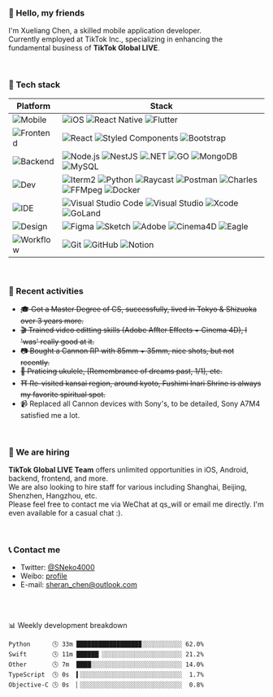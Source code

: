 ### 📌 Hello, my friends

<!-- <img align='right' src="https://raw.githubusercontent.com/Neko3000/resource-storage/master/img/homepage/shibainu-1.png" alt="screenshot-1" width='100"'> -->

I'm Xueliang Chen, a skilled mobile application developer. </br>
Currently employed at TikTok Inc., specializing in enhancing the fundamental business of **TikTok Global LIVE**. </br>

</br>

### 🔌 Tech stack

| Platform                                                             | Stack                                                                                                                                                                                                                                                                                                                                                                                                                                                                                                                                                                                                                                                                                                                                                            |
| -------------------------------------------------------------------- | ---------------------------------------------------------------------------------------------------------------------------------------------------------------------------------------------------------------------------------------------------------------------------------------------------------------------------------------------------------------------------------------------------------------------------------------------------------------------------------------------------------------------------------------------------------------------------------------------------------------------------------------------------------------------------------------------------------------------------------------------------------------- |
| ![Mobile](https://img.shields.io/badge/-Mobile-black?style=flat)     | ![iOS](https://img.shields.io/badge/iOS-000000.svg?style=flat-sqaure&logo=apple&logoColor=white) ![React Native](https://img.shields.io/badge/React_Native-%2320232a?style=flat-sqaure&logo=react&logoColor=%2361DAFB) ![Flutter](https://img.shields.io/badge/Flutter-02569B.svg?style=flat-square&logo=Flutter&logoColor=white)                                                                                                                                                                                                                                                                                                                                                                                                                                |
| ![Frontend](https://img.shields.io/badge/-Frontend-black?style=flat) | ![React](https://img.shields.io/badge/React-61DAFB.svg?style=flat-square&logo=React&logoColor=black) ![Styled Components](https://img.shields.io/badge/styled--components-DB7093.svg?style=flat-square&logo=styled-components&logoColor=white) ![Bootstrap](https://img.shields.io/badge/Bootstrap-7952B3.svg?style=flat-square&logo=Bootstrap&logoColor=white)                                                                                                                                                                                                                                                                                                                                                                                                  |
| ![Backend](https://img.shields.io/badge/-Backend-black?style=flat)   | ![Node.js](https://img.shields.io/badge/Node.js-339933.svg?style=flat-square&logo=nodedotjs&logoColor=white) ![NestJS](https://img.shields.io/badge/NestJS-E0234E.svg?style=flat-square&logo=NestJS&logoColor=white) ![.NET](https://img.shields.io/badge/.NET-512BD4.svg?style=flat-square&logo=dotnet&logoColor=white) ![GO](https://img.shields.io/badge/Go-00ADD8.svg?style=flat-square&logo=Go&logoColor=white) ![MongoDB](https://img.shields.io/badge/MongoDB-47A248.svg?style=flat-square&logo=MongoDB&logoColor=white) ![MySQL](https://img.shields.io/badge/MySQL-4479A1.svg?style=flat-square&logo=MySQL&logoColor=white)                                                                                                                             |
| ![Dev](https://img.shields.io/badge/-Dev-black?style=flat)           | ![Iterm2](https://img.shields.io/badge/iTerm2-000000.svg?style=flat-square&logo=iTerm2&logoColor=white) ![Python](https://img.shields.io/badge/Python-3776AB.svg?style=flat-square&logo=Python&logoColor=white) ![Raycast](https://img.shields.io/badge/Raycast-FF6363.svg?style=flat-square&logo=Raycast&logoColor=white) ![Postman](https://img.shields.io/badge/Postman-FF6C37.svg?style=flat-square&logo=Postman&logoColor=white) ![Charles](https://img.shields.io/badge/Charles-F3F5F5.svg?style=flat-square&logo=Charles&logoColor=black) ![FFMpeg](https://img.shields.io/badge/FFmpeg-007808.svg?style=flat-square&logo=FFmpeg&logoColor=white) ![Docker](https://img.shields.io/badge/Docker-2496ED.svg?style=flat-square&logo=Docker&logoColor=white) |
| ![IDE](https://img.shields.io/badge/-IDE-black?style=flat)           | ![Visual Studio Code](https://img.shields.io/badge/Visual%20Studio%20Code-007ACC.svg?style=flat-square&logo=Visual-Studio-Code&logoColor=white) ![Visual Studio](https://img.shields.io/badge/Visual%20Studio-5C2D91.svg?style=flat-square&logo=Visual-Studio&logoColor=white) ![Xcode](https://img.shields.io/badge/Xcode-147EFB.svg?style=flat-square&logo=Xcode&logoColor=white) ![GoLand](https://img.shields.io/badge/GoLand-000000.svg?style=flat-square&logo=GoLand&logoColor=white)                                                                                                                                                                                                                                                                      |
| ![Design](https://img.shields.io/badge/-Design-black?style=flat)     | ![Figma](https://img.shields.io/badge/Figma-F24E1E.svg?style=flat-square&logo=Figma&logoColor=white) ![Sketch](https://img.shields.io/badge/Sketch-F7B500.svg?style=flat-square&logo=Sketch&logoColor=black) ![Adobe](https://img.shields.io/badge/Adobe-FF0000.svg?style=flat-square&logo=Adobe&logoColor=white) ![Cinema4D](https://img.shields.io/badge/Cinema%204D-011A6A.svg?style=flat-square&logo=Cinema-4D&logoColor=white) ![Eagle](https://img.shields.io/badge/Eagle-0072EF.svg?style=flat-square&logo=Eagle&logoColor=white)                                                                                                                                                                                                                         |
| ![Workflow](https://img.shields.io/badge/-Workflow-black?style=flat) | ![Git](https://img.shields.io/badge/Git-F05032.svg?style=flat-square&logo=Git&logoColor=white) ![GitHub](https://img.shields.io/badge/GitHub-181717.svg?style=flat-square&logo=GitHub&logoColor=white) ![Notion](https://img.shields.io/badge/Notion-000000.svg?style=flat-square&logo=Notion&logoColor=white)                                                                                                                                                                                                                                                                                                                                                                                                                                                   |

<!-- [![](https://img.shields.io/badge/MacOS-Catalina%2010-202020?style=flat-square&logo=apple&logoColor=ffffff)](https://www.apple.com/)  [![](https://img.shields.io/badge/Windows-10-2376bc?style=flat-square&logo=windows&logoColor=ffffff)](https://www.microsoft.com/windows/get-windows-10) -->

<!-- [![](https://img.shields.io/badge/IDE-Xcode-1575F9?style=flat-square&logo=xcode&logoColor=ffffff)](https://code.visualstudio.com/)
[![](https://img.shields.io/badge/IDE-Visual%20Studio-5C2D91?style=flat-square&logo=visual-studio&logoColor=ffffff)](https://code.visualstudio.com/)
[![](https://img.shields.io/badge/IDE-Visual%20Studio%20Code-blue?style=flat-square&logo=visual-studio-code&logoColor=ffffff)](https://code.visualstudio.com/)

[![](https://img.shields.io/badge/Lang-React-FDB515?style=flat-square&logo=react&logoColor=ffffff)](https://reactjs.org/)
[![](https://img.shields.io/badge/Lang-Objective--C-00599C?style=flat-square&logo=C%2b%2b&logoColor=ffffff)](https://developer.apple.com/library/archive/documentation/Cocoa/Conceptual/ObjectiveC/Introduction/introObjectiveC.html)
[![](https://img.shields.io/badge/Lang-Swift-FA7343?style=flat-square&logo=swift&logoColor=ffffff)](https://developer.apple.com/swift/)
[![](https://img.shields.io/badge/Lang-Flutter-E74C3C?style=flat-square&logo=flutter&logoColor=ffffff)](https://flutter.dev/)
[![](https://img.shields.io/badge/Lang-C%23-239120?style=flat-square&logo=C%20sharp&logoColor=ffffff)](https://docs.microsoft.com/en-us/dotnet/csharp/)
[![](https://img.shields.io/badge/Lang-Python-3776AB?style=flat-square&logo=Python&logoColor=ffffff)](hhttps://www.python.org/) -->

</br>

### 🔬 Recent activities

- ~~🎓 Got a Master Degree of CS, successfully, lived in Tokyo & Shizuoka over 3 years more.~~
- ~~🎬 Trained video editting skills (Adobe Affter Effects + Cinema 4D), I 'was' really good at it.~~
- ~~📷 Bought a Cannon RP with 85mm + 35mm, nice shots, but not recently.~~
- ~~🎸 Praticing ukulele, [Remembrance of dreams past, 1/1], etc.~~
- ~~⛩️ Re-visited kansai region, around kyoto, Fushimi Inari Shrine is always my favorite spiritual spot.~~
- 📹 Replaced all Cannon devices with Sony's, to be detailed, Sony A7M4 satisfied me a lot.

</br>

### 📣 We are hiring

**TikTok Global LIVE Team** offers unlimited opportunities in iOS, Android, backend, frontend, and more. </br>
We are also looking to hire staff for various including Shanghai, Beijing, Shenzhen, Hangzhou, etc. </br>
Please feel free to contact me via WeChat at qs_will or email me directly. I'm even available for a casual chat :).

</br>

### 📞 Contact me

- Twitter: [@SNeko4000](https://twitter.com/sneko4000) </br>
- Weibo: [profile](https://weibo.com/u/7386133210) </br>
- E-mail: sheran_chen@outlook.com </br>

</br>

</br>

 <!-- waka-box start -->
📊 Weekly development breakdown
```text
Python      🕓 33m █████████████████▉░░░░░░░░░░░ 62.0%
Swift       🕓 11m ██████▏░░░░░░░░░░░░░░░░░░░░░░ 21.2%
Other       🕓 7m  ████░░░░░░░░░░░░░░░░░░░░░░░░░ 14.0%
TypeScript  🕓 0s  ▍░░░░░░░░░░░░░░░░░░░░░░░░░░░░  1.7%
Objective-C 🕓 0s  ▏░░░░░░░░░░░░░░░░░░░░░░░░░░░░  0.8%
```
<!-- Powered by https://github.com/Neko3000/waka-box-go . -->
<!-- waka-box end -->
